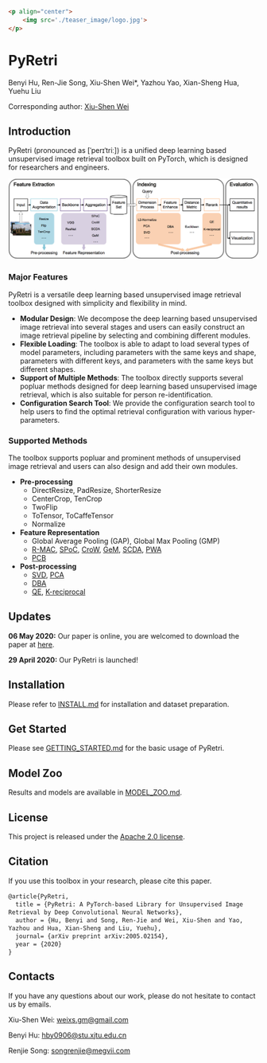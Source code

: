 ```html
<p align="center">
    <img src='./teaser_image/logo.jpg'>
</p>
```

# PyRetri

Benyi Hu, Ren-Jie Song, Xiu-Shen Wei*, Yazhou Yao, Xian-Sheng Hua, Yuehu Liu

Corresponding author: [Xiu-Shen Wei](http://www.weixiushen.com/)

## Introduction

PyRetri (pronounced as [ˈperɪˈtriː]) is a unified deep learning based unsupervised image retrieval toolbox built on PyTorch, which is designed for researchers and engineers.

![image](teaser_image/overview.png)

### Major Features

PyRetri is a versatile  deep learning based unsupervised image retrieval toolbox designed with simplicity and flexibility in mind.

- **Modular Design**: We decompose the deep learning based unsupervised image retrieval into several stages and users can easily construct an image retrieval pipeline by selecting and combining different modules.
- **Flexible Loading**: The toolbox is able to adapt to load several types of model parameters, including parameters with the same keys and shape, parameters with different keys, and parameters with the same keys but different shapes.
- **Support of  Multiple Methods**: The toolbox directly supports several popluar methods designed for deep learning based unsupervised image retrieval, which is also suitable for person re-identification.
- **Configuration Search Tool**: We provide the configuration search tool to help users to find the optimal retrieval configuration with various hyper-parameters. 

### Supported Methods

The toolbox supports popluar and prominent methods of unsupervised image retrieval and users can also design and add their own modules.

- **Pre-processing**
  - DirectResize, PadResize, ShorterResize
  - CenterCrop, TenCrop
  - TwoFlip
  - ToTensor, ToCaffeTensor
  - Normalize
- **Feature Representation**
  - Global Average Pooling (GAP), Global Max Pooling (GMP)
  - [R-MAC](https://arxiv.org/pdf/1511.05879.pdf), [SPoC](https://arxiv.org/pdf/1510.07493.pdf), [CroW](https://arxiv.org/pdf/1512.04065.pdf), [GeM](https://arxiv.org/pdf/1711.02512.pdf), [SCDA](http://www.weixiushen.com/publication/tip17SCDA.pdf), [PWA](https://arxiv.org/abs/1705.01247)
  - [PCB](http://openaccess.thecvf.com/content_ECCV_2018/papers/Yifan_Sun_Beyond_Part_Models_ECCV_2018_paper.pdf)
- **Post-processing**
  - [SVD](https://link.springer.com/chapter/10.1007%2F978-3-662-39778-7_10), [PCA](http://pzs.dstu.dp.ua/DataMining/pca/bibl/Principal%20components%20analysis.pdf)
  - [DBA](https://www.robots.ox.ac.uk/~vgg/publications/2012/Arandjelovic12/arandjelovic12.pdf)
  - [QE](https://www.robots.ox.ac.uk/~vgg/publications/papers/chum07b.pdf), [K-reciprocal](https://arxiv.org/pdf/1701.08398.pdf)

## Updates

 **06 May 2020:** Our paper is online, you are welcomed to download the paper at [here](https://128.84.21.199/abs/2005.02154).

 **29 April 2020:** Our PyRetri is launched!

## Installation

Please refer to [INSTALL.md](docs/INSTALL.md) for installation and dataset preparation.

## Get Started

Please see [GETTING_STARTED.md](docs/GETTING_STARTED.md) for the basic usage of PyRetri.

## Model Zoo

Results and models are available in [MODEL_ZOO.md](docs/MODEL_ZOO.md).

## License

This project is released under the [Apache 2.0 license](LICENSE).

## Citation

If you use this toolbox in your research, please cite this paper.

```
@article{PyRetri,
  title = {PyRetri: A PyTorch-based Library for Unsupervised Image Retrieval by Deep Convolutional Neural Networks},
  author = {Hu, Benyi and Song, Ren-Jie and Wei, Xiu-Shen and Yao, Yazhou and Hua, Xian-Sheng and Liu, Yuehu},
  journal= {arXiv preprint arXiv:2005.02154},
  year = {2020}
}
```

## Contacts

If you have any questions about our work, please do not hesitate to contact us by emails.

Xiu-Shen Wei: [weixs.gm@gmail.com](mailto:weixs.gm@gmail.com)

Benyi Hu: [hby0906@stu.xjtu.edu.cn](mailto:hby0906@stu.xjtu.edu.cn)

Renjie Song: [songrenjie@megvii.com](mailto:songrenjie@megvii.com)

